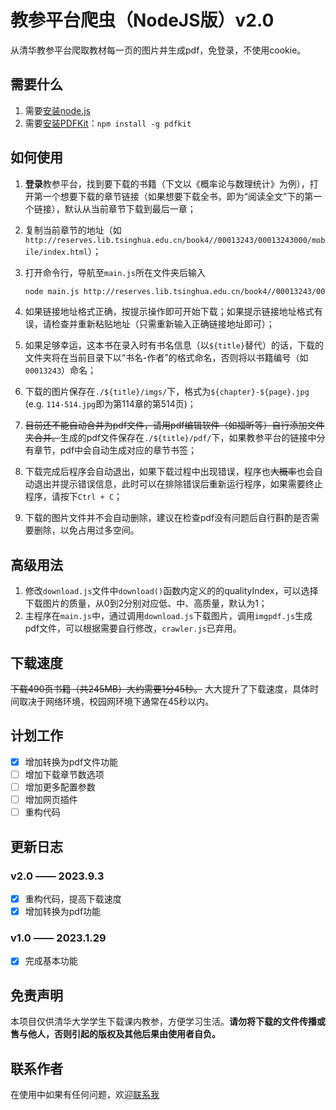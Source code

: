 # 教参平台爬虫（NodeJS版）v2.0

从清华教参平台爬取教材每一页的图片并生成pdf，免登录，不使用cookie。

## 需要什么

1. 需要[安装node.js](https://nodejs.org/zh-cn/download)
2. 需要[安装PDFKit](http://pdfkit.org/)：`npm install -g pdfkit`

## 如何使用

1. **登录**教参平台，找到要下载的书籍（下文以《概率论与数理统计》为例），打开第一个想要下载的章节链接（如果想要下载全书，即为“阅读全文”下的第一个链接），默认从当前章节下载到最后一章；
2. 复制当前章节的地址（如`http://reserves.lib.tsinghua.edu.cn/book4//00013243/00013243000/mobile/index.html`）；
3. 打开命令行，导航至`main.js`所在文件夹后输入

   ```sh
   node main.js http://reserves.lib.tsinghua.edu.cn/book4//00013243/00013243000/mobile/index.html
   ```

4. 如果链接地址格式正确，按提示操作即可开始下载；如果提示链接地址格式有误，请检查并重新粘贴地址（只需重新输入正确链接地址即可）；
5. 如果足够幸运，这本书在录入时有书名信息（以`${title}`替代）的话，下载的文件夹将在当前目录下以“书名-作者”的格式命名，否则将以书籍编号（如`00013243`）命名；
6. 下载的图片保存在`./${title}/imgs/`下，格式为`${chapter}-${page}.jpg` (e.g. `114-514.jpg`即为第114章的第514页)；
7. <del>目前还不能自动合并为pdf文件，请用pdf编辑软件（如福昕等）自行添加文件夹合并。</del>生成的pdf文件保存在`./${title}/pdf/`下，如果教参平台的链接中分有章节，pdf中会自动生成对应的章节书签；
8. 下载完成后程序会自动退出，如果下载过程中出现错误，程序也<del>大概率</del>也会自动退出并提示错误信息，此时可以在排除错误后重新运行程序，如果需要终止程序，请按下`Ctrl + C`；
9. 下载的图片文件并不会自动删除，建议在检查pdf没有问题后自行斟酌是否需要删除，以免占用过多空间。

## 高级用法

1. 修改`download.js`文件中`download()`函数内定义的的qualityIndex，可以选择下载图片的质量，从0到2分别对应低、中、高质量，默认为1；
2. 主程序在`main.js`中，通过调用`download.js`下载图片，调用`imgpdf.js`生成pdf文件，可以根据需要自行修改，`crawler.js`已弃用。

## 下载速度

<del>下载490页书籍（共245MB）大约需要1分45秒。</del>
大大提升了下载速度，具体时间取决于网络环境，校园网环境下通常在45秒以内。

## 计划工作

- [x] 增加转换为pdf文件功能
- [ ] 增加下载章节数选项
- [ ] 增加更多配置参数
- [ ] 增加网页插件
- [ ] 重构代码

## 更新日志

### v2.0 —— 2023.9.3

- [x] 重构代码，提高下载速度
- [x] 增加转换为pdf功能

### v1.0 —— 2023.1.29

- [x] 完成基本功能

## 免责声明

本项目仅供清华大学学生下载课内教参，方便学习生活。**请勿将下载的文件传播或售与他人，否则引起的版权及其他后果由使用者自负。**

## 联系作者

在使用中如果有任何问题，欢迎[联系我](mailto:sunnycloudyang@outlook.com)
